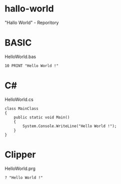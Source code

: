 # hallo-world

"Hallo World" - Reporitory

# BASIC
HelloWorld.bas

    10 PRINT "Hello World !"

# C#
HelloWorld.cs

    class MainClass
    {
        public static void Main()
        {
            System.Console.WriteLine("Hello World !");
        }
    }

# Clipper
HelloWorld.prg

    ? "Hello World !"

